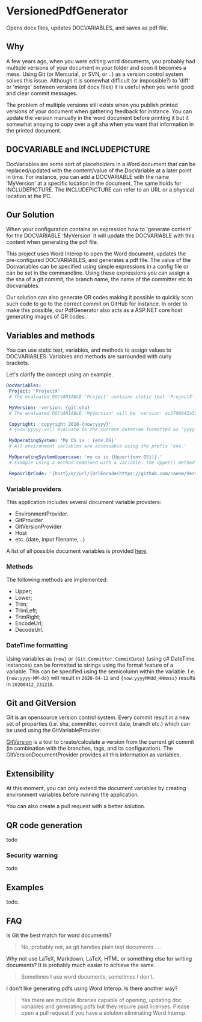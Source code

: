 # VersionedPdfGenerator

Opens docx files, updates DOCVARIABLES, and saves as pdf file.

## Why

A few years ago, when you were editing word documents, you probably had multiple versions of your document in your folder and soon it becomes a mess. Using Git (or Mercurial, or SVN, or ..) as a version control system solves this issue.
Although it is somewhat difficult (or impossible?) to 'diff' or 'merge' between versions (of docx files) it is useful when you write good and clear commit messages.

The problem of multiple versions still exists when you publish printed versions of your document when gathering feedback for instance. You can update the version manually in the word document before printing it but it somewhat anoying to copy over a git sha when you want that information in the printed document.

## DOCVARIABLE and INCLUDEPICTURE

DocVariables are some sort of placeholders in a Word document that can be replaced/updated with the content/value of the DocVariable at a later point in time. For instance, you can add a DOCVARIABLE with the name 'MyVersion' at a specific location in the document. The same holds for INCLUDEPICTURE. The INCLUDEPICTURE can refer to an URL or a physical location at the PC.

## Our Solution

When your configuration contains an expression how to 'generate content' for the DOCVARIABLE 'MyVersion' it will update the DOCVARIABLE with this content when generating the pdf file.

This project uses Word Interop to open the Word document, updates the pre-configured DOCVARIABLES, and generates a pdf file.
The value of the Docvariables can be specified using simple expressions in a config file or can be set in the commandline. Using these expressions you can assign a the sha of a git commit, the branch name, the name of the committer etc to docvariables.

Our solution can also generate QR codes making it possible to quickly scan such code to go to the correct commit on GitHub for instance. In order to make this possible, our PdfGenerator also acts as a ASP.NET core host generating images of QR codes.

## Variables and methods

You can use static text, variables, and methods to assign values to DOCVARIABLES. Variables and methods are surrounded with curly brackets.

Let's clarify the concept using an example.

```yaml
DocVariables:
 Project: 'ProjectX'
 # The evaluated DOCVARIABLE 'Project' contains static text 'ProjectX'.

 MyVersion: 'version: {git.sha}'
 # The evaluated DOCVARIABLE 'MyVersion' will be 'version: ac2708842a5de915223e0edc899177cad18b252b' when the sha of the git commit was 'ac2708842a5de915223e0edc899177cad18b252b'.

 Copyright: 'copyright 2010-{now:yyyy}'
 # {now:yyyy} will evaluate to the current datetime formatted as 'yyyy'. This line will add a DOCVARIABLE named 'Copyright' to the word document with the value 'copyright 2010-2020' (assuming it is still the year 2020).

 MyOperatingSystem: 'My OS is : {env.OS}'
 # All environment variables are accessable using the prefix 'env.'

 MyOperatingSystemUppercase: 'my os is {Upper({env.OS})}.'
 # Example using a method combined with a variable. The Upper() method will uppercase the content. I.e. after evaluation the docvariable will be 'my os is WINDOWS_NT' when the env.OS resulted in for instance 'Windows_NT'.

 RepoUrlQrCode: '{host}/qr/url/{UrlEncode(https://github.com/coenm/VersionedPdfGenerator/commit/{Git.Sha})}'
```

### Variable providers

This application includes several document variable providers:

- EnvironmentProvider. 
- GitProvider
- GitVersionProvider
- Host
- etc. (date, input filename, ..)

A list of all possible document variables is provided [here](documentation/Variables.md).

### Methods

The following methods are implemented:

- Upper;
- Lower;
- Trim;
- TrimLeft;
- TrimRight;
- EncodeUrl;
- DecodeUrl.

### DateTime formatting

Using variables as `{now}` or `{Git.Committer.CommitDate}` (using c# DateTime instances) can be formatted to strings using the format feature of a variable. This can be specified using the semicolumn within the variable.
I.e. `{now:yyyy-MM-dd}` will result in `2020-04-12` and `{now:yyyyMMdd_HHmmss}` results in `20200412_231218`.

## Git and GitVersion

Git is an opensource version control system. Every commit result in a new set of properties (i.e. sha, committer, commit date, branch etc.) which can be used using the GitVariableProvider.

[GitVersion](https://gitversion.net/docs/) is a tool to create/calculate a version from the current git commit (in combination with the branches, tags, and its configuration). The GitVersionDocumentProvider provides all this information as variables.

## Extensibility

At this moment, you can only extend the document variables by creating environment variables before running the application.

You can also create a pull request with a better solution.

## QR code generation

todo

### Security warning

todo

## Examples

todo.

## FAQ

Is Git the best match for word documents?
> No, probably not, as git handles plain text documents ....

Why not use LaTeX, Markdown, LaTeX, HTML or something else for writing documents? It is probably much easier to achieve the same.
> Sometimes I use word documents, sometimes I don't.

I don't like generating pdfs using Word Interop. Is there another way?
> Yes there are multiple libraries capable of opening, updating doc variables and generating pdfs but they require paid licenses. Please open a pull request if you have a solution eliminating Word Interop.
